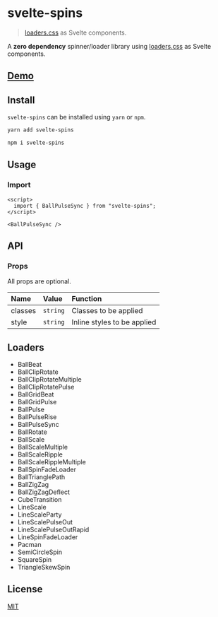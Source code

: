 # svelte-spins

> [loaders.css](https://github.com/ConnorAtherton/loaders.css) as Svelte components.

A **zero dependency** spinner/loader library using [loaders.css](https://github.com/ConnorAtherton/loaders.cs) as Svelte components.

## [Demo](https://svelte-spins-demo.vercel.app)

## Install

`svelte-spins` can be installed using `yarn` or `npm`.

```bash
yarn add svelte-spins
```

```bash
npm i svelte-spins
```

## Usage

### Import

```svelte
<script>
  import { BallPulseSync } from "svelte-spins";
</script>

<BallPulseSync />
```

## API

### Props

All props are optional.

| Name    | Value    | Function                    |
| :------ | :------- | :-------------------------- |
| classes | `string` | Classes to be applied       |
| style   | `string` | Inline styles to be applied |

## Loaders

-   BallBeat
-   BallClipRotate
-   BallClipRotateMultiple
-   BallClipRotatePulse
-   BallGridBeat
-   BallGridPulse
-   BallPulse
-   BallPulseRise
-   BallPulseSync
-   BallRotate
-   BallScale
-   BallScaleMultiple
-   BallScaleRipple
-   BallScaleRippleMultiple
-   BallSpinFadeLoader
-   BallTrianglePath
-   BallZigZag
-   BallZigZagDeflect
-   CubeTransition
-   LineScale
-   LineScaleParty
-   LineScalePulseOut
-   LineScalePulseOutRapid
-   LineSpinFadeLoader
-   Pacman
-   SemiCircleSpin
-   SquareSpin
-   TriangleSkewSpin

## License

[MIT](LICENSE)
